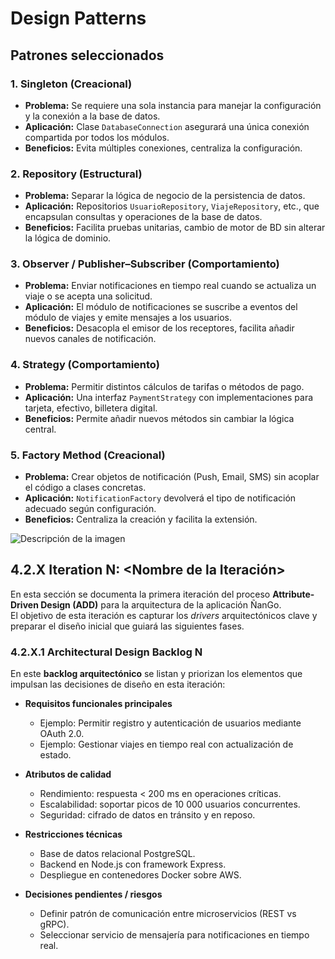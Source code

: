 # Design Patterns

## Patrones seleccionados

### 1. Singleton (Creacional)
- **Problema:** Se requiere una sola instancia para manejar la configuración y la conexión a la base de datos.
- **Aplicación:** Clase `DatabaseConnection` asegurará una única conexión compartida por todos los módulos.
- **Beneficios:** Evita múltiples conexiones, centraliza la configuración.

### 2. Repository (Estructural)
- **Problema:** Separar la lógica de negocio de la persistencia de datos.
- **Aplicación:** Repositorios `UsuarioRepository`, `ViajeRepository`, etc., que encapsulan consultas y operaciones de la base de datos.
- **Beneficios:** Facilita pruebas unitarias, cambio de motor de BD sin alterar la lógica de dominio.

### 3. Observer / Publisher–Subscriber (Comportamiento)
- **Problema:** Enviar notificaciones en tiempo real cuando se actualiza un viaje o se acepta una solicitud.
- **Aplicación:** El módulo de notificaciones se suscribe a eventos del módulo de viajes y emite mensajes a los usuarios.
- **Beneficios:** Desacopla el emisor de los receptores, facilita añadir nuevos canales de notificación.

### 4. Strategy (Comportamiento)
- **Problema:** Permitir distintos cálculos de tarifas o métodos de pago.
- **Aplicación:** Una interfaz `PaymentStrategy` con implementaciones para tarjeta, efectivo, billetera digital.
- **Beneficios:** Permite añadir nuevos métodos sin cambiar la lógica central.

### 5. Factory Method (Creacional)
- **Problema:** Crear objetos de notificación (Push, Email, SMS) sin acoplar el código a clases concretas.
- **Aplicación:** `NotificationFactory` devolverá el tipo de notificación adecuado según configuración.
- **Beneficios:** Centraliza la creación y facilita la extensión.



![Descripción de la imagen](/assets/diagramasrelacionaldebasesdedatos.png)




## 4.2.X Iteration N: <Nombre de la Iteración>

En esta sección se documenta la primera iteración del proceso **Attribute-Driven Design (ADD)** para la arquitectura de la aplicación ÑanGo.  
El objetivo de esta iteración es capturar los *drivers* arquitectónicos clave y preparar el diseño inicial que guiará las siguientes fases.

### 4.2.X.1 Architectural Design Backlog N

En este **backlog arquitectónico** se listan y priorizan los elementos que impulsan las decisiones de diseño en esta iteración:

- **Requisitos funcionales principales**  
  - Ejemplo: Permitir registro y autenticación de usuarios mediante OAuth 2.0.  
  - Ejemplo: Gestionar viajes en tiempo real con actualización de estado.

- **Atributos de calidad**  
  - Rendimiento: respuesta < 200 ms en operaciones críticas.  
  - Escalabilidad: soportar picos de 10 000 usuarios concurrentes.  
  - Seguridad: cifrado de datos en tránsito y en reposo.

- **Restricciones técnicas**  
  - Base de datos relacional PostgreSQL.  
  - Backend en Node.js con framework Express.  
  - Despliegue en contenedores Docker sobre AWS.

- **Decisiones pendientes / riesgos**  
  - Definir patrón de comunicación entre microservicios (REST vs gRPC).  
  - Seleccionar servicio de mensajería para notificaciones en tiempo real.

